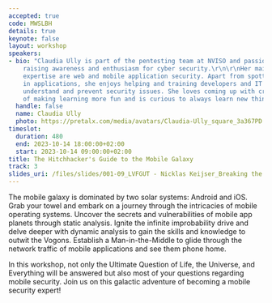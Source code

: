 ```yaml
---
accepted: true
code: MWSLBH
details: true
keynote: false
layout: workshop
speakers:
- bio: "Claudia Ully is part of the pentesting team at NVISO and passionate about
    raising awareness and enthusiasm for cyber security.​\r\n\r\n​Her main area of
    expertise are web and mobile application security. Apart from spotting vulnerabilities
    in applications, she enjoys helping and training developers and IT staff to better
    understand and prevent security issues. She loves coming up with creative ways
    of making learning more fun and is curious to always learn new things herself.​"
  handle: false
  name: Claudia Ully
  photo: https://pretalx.com/media/avatars/Claudia-Ully_square_3a367PD.jpg
timeslot:
  duration: 480
  end: 2023-10-14 18:00:00+02:00
  start: 2023-10-14 09:00:00+02:00
title: The Hitchhacker's Guide to the Mobile Galaxy
track: 3
slides_uri: /files/slides/001-09_LVFGUT - Nicklas Keijser_Breaking the Ransomware Toolset.pdf
---
```


The mobile galaxy is dominated by two solar systems: Android and iOS.
Grab your towel and embark on a journey through the intricacies of mobile operating systems.
Uncover the secrets and vulnerabilities of mobile app planets through static analysis.
Ignite the infinite improbability drive and delve deeper with dynamic analysis to gain the skills and knowledge to outwit the Vogons.
Establish a Man-in-the-Middle to glide through the network traffic of mobile applications and see them phone home.

In this workshop, not only the Ultimate Question of Life, the Universe, and Everything will be answered but also most of your questions regarding mobile security.
Join us on this galactic adventure of becoming a mobile security expert!